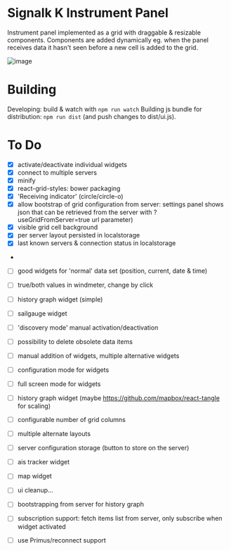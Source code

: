 Signalk K Instrument Panel
===============

Instrument panel implemented as a grid with draggable &amp; resizable components. Components are added dynamically eg. when the panel receives data it hasn't seen before a new cell is added to the grid.

![image](https://cloud.githubusercontent.com/assets/1049678/7094488/616bab4c-dfca-11e4-9c0b-eb1d4398f097.png)



Building
================
Developing: build & watch with `npm run watch`
Building js bundle for distribution: `npm run dist` (and push changes to dist/ui.js).


To Do
=================
- [x] activate/deactivate individual widgets
- [x] connect to multiple servers
- [x] minify 
- [x] react-grid-styles: bower packaging  
- [x] 'Receiving indicator' (circle/circle-o)
- [x] allow bootstrap of grid configuration from server: settings panel shows json that can be retrieved from the server with ?useGridFromServer=true url parameter)
- [x] visible grid cell background
- [x] per server layout persisted in localstorage
- [x] last known servers & connection status in localstorage
- 
- [ ] good widgets for 'normal' data set (position, current, date & time)
- [ ] true/both values in windmeter, change by click
- [ ] history graph widget (simple)
- [ ] sailgauge widget
- [ ] 'discovery mode' manual activation/deactivation
- [ ] possibility to delete obsolete data items
- [ ] manual addition of widgets, multiple alternative widgets
- [ ] configuration mode for widgets
- [ ] full screen mode for widgets
- [ ] history graph widget (maybe https://github.com/mapbox/react-tangle for scaling)
- [ ] configurable number of grid columns
- [ ] multiple alternate layouts
- [ ] server configuration storage (button to store on the server)
- [ ] ais tracker widget
- [ ] map widget
- [ ] ui cleanup...
- [ ] bootstrapping from server for history graph

- [ ] subscription support: fetch items list from server, only subscribe when widget activated
- [ ] use Primus/reconnect support
